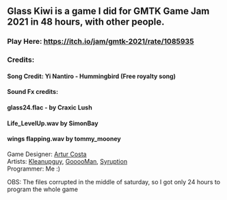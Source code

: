 ## Glass Kiwi is a game I did for GMTK Game Jam 2021 in 48 hours, with other people.

### Play Here: https://itch.io/jam/gmtk-2021/rate/1085935

### Credits:

#### Song Credit: Yi Nantiro - Hummingbird (Free royalty song)

#### Sound Fx credits: 

#### glass24.flac - by Craxic Lush

#### Life_LevelUp.wav by SimonBay 

#### wings flapping.wav by tommy_mooney

Game Designer: [Artur Costa](https://arturhcosta.itch.io/)  
Artists: [Kleanupguy](https://kleanupguy32123.itch.io/), [GooooMan](https://gooooman.itch.io/), [Syruption](https://syruption.itch.io/)  
Programmer: Me :)

OBS: The files corrupted in the middle of saturday, so I got only 24 hours to program the whole game
